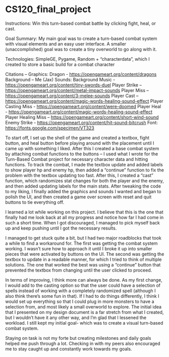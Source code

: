 # CS120_final_project
Instructions: Win this turn-based combat battle by clicking fight, heal, or cast. 

Goal Summary: My main goal was to create a turn-based combat system with visual elements and an easy user interface. A smaller (unaccomplished) goal was to create a tiny overworld to go along with it. 

Technologies: SimpleGE, Pygame, Random + “characterdata”, which I created to store a basic build for a combat character 

Citations – 
Graphics: 
Dragon - https://opengameart.org/content/dragons
Background – Me (Jax)
Sounds: 
Background Music - https://opengameart.org/content/tiny-swords-duel
Player Strike – https://opengameart.org/content/metal-impact-sounds
Player Miss – https://opengameart.org/content/3-melee-sounds
Player Cast – https://opengameart.org/content/magic-words-healing-sound-effect
Player Casting Miss - https://opengameart.org/content/were-doomed
Player Heal - https://opengameart.org/content/magic-words-healing-sound-effect
Player Healing Miss – https://opengameart.org/content/short-wind-sound
Enemy Strike - https://opengameart.org/content/hit-sound-bitcrush
Font: https://fonts.google.com/specimen/VT323

To start off, I set up the shell of the game and created a textbox, fight button, and heal button before playing around with the placement until I came up with something I liked. After this I created a base combat system by attaching combat functions to the buttons – I used what I wrote for the Turn-Based Combat project for necessary character data and hitting functions. To track the combat, I made the textbox update and added labels to show player hp and enemy hp, then added a “continue” function to fix the problem with the textbox updating too fast. After this, I created a “cast” function, which randomizes stat changes for both the player and the enemy, and then added updating labels for the main stats. After tweaking the code to my liking, I finally added the graphics and sounds I wanted and began to polish the UI, and then created a game over screen with reset and quit buttons to tie everything off. 

I learned a lot while working on this project. I believe that this is the one that finally had me look back at all my progress and notice how far I had come in such a short time. When I got discouraged, I managed to pick myself back up and keep pushing until I got the necessary results. 

I managed to get stuck quite a bit, but I had two major roadblocks that took a while to find a workaround for. The first was getting the combat system working. I wasn’t sure how to approach it until I broke it up into smaller pieces that were activated by buttons on the UI. The second was getting the textbox to update in a readable manner, for which I tried to think of multiple solutions. The one that worked the best was using a “continue” button that prevented the textbox from changing until the user clicked to proceed. 

In terms of improving, I think more can always be done. As my first change, I would add to the casting option so that the user could have a selection of spells instead of working with a completely randomized spell (although I also think there’s some fun in that). If I had to do things differently, I think I would set up everything so that I could plug in more monsters to have a selection from, and most likely a small overworld to explore. 
The initial idea that I presented on my design document is a far stretch from what I created, but I wouldn’t have it any other way, and I’m glad that I lessened the workload. I still kept my initial goal- which was to create a visual turn-based combat system. 

Staying on task is not my forte but creating milestones and daily goals helped me push through a lot. Checking in with my peers also encouraged me to stay caught up and constantly work towards my goals. 
 
